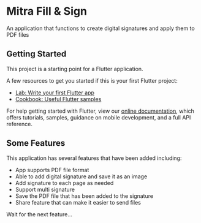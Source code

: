 # Mitra Fill & Sign

An application that functions to create digital signatures and apply them to PDF files

## Getting Started

This project is a starting point for a Flutter application.

A few resources to get you started if this is your first Flutter project:

- [Lab: Write your first Flutter app](https://flutter.dev/docs/get-started/codelab)
- [Cookbook: Useful Flutter samples](https://flutter.dev/docs/cookbook)

For help getting started with Flutter, view our
[online documentation](https://flutter.dev/docs), which offers tutorials,
samples, guidance on mobile development, and a full API reference.

## Some Features

This application has several features that have been added including:

- App supports PDF file format
- Able to add digital signature and save it as an image
- Add signature to each page as needed
- Support multi signature
- Save the PDF file that has been added to the signature
- Share feature that can make it easier to send files

Wait for the next feature...
